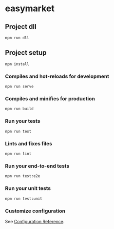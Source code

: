 <!--
 * @Description:
 * @Author: 吴文周
 * @Github: https://github.com/fodelf
 * @Date: 2019-08-13 19:04:48
 * @LastEditors: 吴文周
 * @LastEditTime: 2019-08-13 23:07:57
 -->

# easymarket

## Project dll

```
npm run dll
```

## Project setup

```
npm install
```

### Compiles and hot-reloads for development

```
npm run serve
```

### Compiles and minifies for production

```
npm run build
```

### Run your tests

```
npm run test
```

### Lints and fixes files

```
npm run lint
```

### Run your end-to-end tests

```
npm run test:e2e
```

### Run your unit tests

```
npm run test:unit
```

### Customize configuration

See [Configuration Reference](https://cli.vuejs.org/config/).
